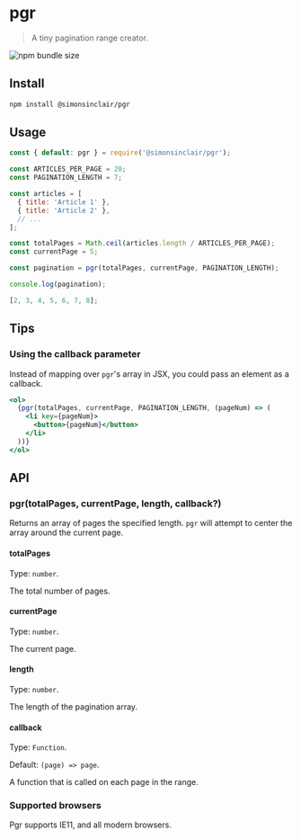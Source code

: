 # pgr

> A tiny pagination range creator.

![npm bundle size](https://img.shields.io/bundlephobia/minzip/@simonsinclair/pgr)

## Install

```sh
npm install @simonsinclair/pgr
```

## Usage

```js
const { default: pgr } = require('@simonsinclair/pgr');

const ARTICLES_PER_PAGE = 20;
const PAGINATION_LENGTH = 7;

const articles = [
  { title: 'Article 1' },
  { title: 'Article 2' },
  // ...
];

const totalPages = Math.ceil(articles.length / ARTICLES_PER_PAGE);
const currentPage = 5;

const pagination = pgr(totalPages, currentPage, PAGINATION_LENGTH);

console.log(pagination);
```

```js
[2, 3, 4, 5, 6, 7, 8];
```

## Tips

### Using the callback parameter

Instead of mapping over `pgr`'s array in JSX, you could pass an element as a callback.

```jsx
<ol>
  {pgr(totalPages, currentPage, PAGINATION_LENGTH, (pageNum) => (
    <li key={pageNum}>
      <button>{pageNum}</button>
    </li>
  ))}
</ol>
```

## API

### pgr(totalPages, currentPage, length, callback?)

Returns an array of pages the specified length. `pgr` will attempt to center the array around the current page.

#### totalPages

Type: `number`.

The total number of pages.

#### currentPage

Type: `number`.

The current page.

#### length

Type: `number`.

The length of the pagination array.

#### callback

Type: `Function`.

Default: `(page) => page`.

A function that is called on each page in the range.

### Supported browsers

Pgr supports IE11, and all modern browsers.
